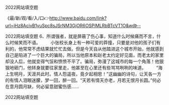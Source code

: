 2022网站填空题

《最/新/观/看/入/口👉http://www.baidu.com/link?url=jHz8AcivB1yuSpc8sJSrNM3GjOR6OSPiMLRbBTcVT1O&wd》--

2022网站填空题	6、所谓强者，就是屏蔽了伤心事，知道什么时候痛而不言，什么时候笑而不语。
　　小张校长身上有一种可爱的莽撞，只要是对他的孩子们有利的，他常常不虑结果就忙忙去做。但是今天自从他踏进这个城市开始，他就感到自己是陷进了一个巨大的骗局，所以当他原本和赵老太约定好见面，而老太的家里却没人后，他就变得气馁和愤愤不平了。骗局，弥漫了这城市的每一个角落！他狠狠地砸门，他转身就要往家里走，他甚至在心里还有些骂骂咧咧的味道。
　　“海上生明月，天涯共此时。情人怨遥夜，竟夕起相思！”这幽幽的诗句，让天各一方的有情人泪眼迷朦，梦一回，醉一回。“天若有情天亦老，月若无恨月长圆。”何必在意月圆月缺，何必留意甜蜜伤感……





2022网站填空题
